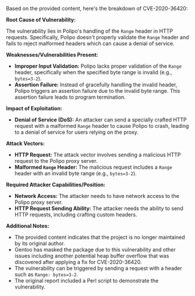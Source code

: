 Based on the provided content, here's the breakdown of CVE-2020-36420:

**Root Cause of Vulnerability:**

The vulnerability lies in Polipo's handling of the `Range` header in HTTP requests. Specifically, Polipo doesn't properly validate the `Range` header and fails to reject malformed headers which can cause a denial of service.

**Weaknesses/Vulnerabilities Present:**

- **Improper Input Validation:** Polipo lacks proper validation of the `Range` header, specifically when the specified byte range is invalid (e.g., `bytes=3-2`).
- **Assertion Failure:** Instead of gracefully handling the invalid header, Polipo triggers an assertion failure due to the invalid byte range. This assertion failure leads to program termination.

**Impact of Exploitation:**

- **Denial of Service (DoS):** An attacker can send a specially crafted HTTP request with a malformed `Range` header to cause Polipo to crash, leading to a denial of service for users relying on the proxy.

**Attack Vectors:**

- **HTTP Request:** The attack vector involves sending a malicious HTTP request to the Polipo proxy server.
- **Malformed `Range` Header:** The malicious request includes a `Range` header with an invalid byte range (e.g., `bytes=3-2`).

**Required Attacker Capabilities/Position:**

- **Network Access:** The attacker needs to have network access to the Polipo proxy server.
- **HTTP Request Sending Ability:** The attacker needs the ability to send HTTP requests, including crafting custom headers.

**Additional Notes:**

- The provided content indicates that the project is no longer maintained by its original author.
- Gentoo has masked the package due to this vulnerability and other issues including another potential heap buffer overflow that was discovered after applying a fix for CVE-2020-36420.
- The vulnerability can be triggered by sending a request with a header such as `Range: bytes=3-2`.
- The original report included a Perl script to demonstrate the vulnerability.